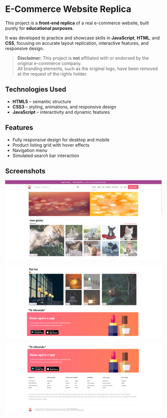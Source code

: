 # E-Commerce Website Replica

This project is a **front-end replica** of a real e-commerce website, built purely for **educational purposes**.

It was developed to practice and showcase skills in **JavaScript**, **HTML**, and **CSS**, focusing on accurate layout replication, interactive features, and responsive design.

> **Disclaimer:** This project is **not** affiliated with or endorsed by the original e-commerce company.  
> All branding elements, such as the original logo, have been removed at the request of the rights holder.

## Technologies Used

- **HTML5** – semantic structure
- **CSS3** – styling, animations, and responsive design
- **JavaScript** – interactivity and dynamic features

## Features

- Fully responsive design for desktop and mobile
- Product listing grid with hover effects
- Navigation menu
- Simulated search bar interaction

## Screenshots

![Homepage 1](/images/screenshots/home1.png)

![Homepage 2](/images/screenshots/home2.png)

![Homepage 3](/images/screenshots/home3.png)
